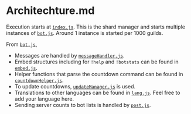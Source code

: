 # Architechture.md

Execution starts at [`index.js`](./index.js). This is the shard manager and starts multiple instances of [`bot.js`](./modules/bot.js). Around 1 instance is started per 1000 guilds.

From [`bot.js`](./modules/bot.js),

- Messages are handled by [`messageHandler.js`](./modules/messageHandler.js).
- Embed structures including for `!help` and `!botstats` can be found in [`embed.js`](./modules/embed.js).
- Helper functions that parse the countdown command can be found in [`countdownHelper.js`](./modules/countdownHelper.js).
- To update countdowns, [`updateManager.js`](./modules/updateManager.js) is used.
- Translations to other languages can be found in [`lang.js`](./modules/lang.js). Feel free to add your language here.
- Sending server counts to bot lists is handled by [`post.js`](./modules/post.js).
